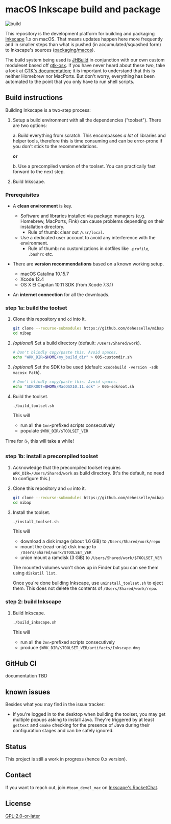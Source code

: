 # **m**acOS **I**nkscape **b**uild **a**nd **p**ackage

![build](https://github.com/dehesselle/mibap/workflows/mibap/badge.svg)

This repository is the development platform for building and packaging [Inkscape](https://inkscape.org) 1.x on macOS. That means updates happen here more frequently and in smaller steps than what is pushed (in accumulated/squashed form) to Inkscape's sources ([packaging/macos](https://gitlab.com/inkscape/inkscape/-/tree/master/packaging/macos)).

The build system being used is [JHBuild](https://gitlab.gnome.org/GNOME/jhbuild) in conjunction with our own custom moduleset based off [gtk-osx](https://gitlab.gnome.org/GNOME/gtk-osx). If you have never heard about these two, take a look at [GTK's documentation](https://www.gtk.org/docs/installations/macos/); it is important to understand that this is neither Homebrew nor MacPorts. But don't worry, everything has been automated to the point that you only have to run shell scripts.

## Build instructions

Building Inkscape is a two-step process:

1. Setup a build environment with all the dependencies ("toolset"). There are two options:

   a. Build everything from scratch. This encompasses _a lot_ of libraries and helper tools, therefore this is time consuming and can be error-prone if you don't stick to the recommendations.

   __or__

   b. Use a precompiled version of the toolset. You can practically fast forward to the next step.

1. Build Inkscape.

### Prerequisites

- A __clean environment__ is key.
  - Software and libraries installed via package managers (e.g. Homebrew, MacPorts, Fink) can cause problems depending on their installation directory.
    - Rule of thumb: clear out `/usr/local`.
  - Use a dedicated user account to avoid any interference with the environment.
    - Rule of thumb: no customizations in dotfiles like `.profile`, `.bashrc` etc.

- There are __version recommendations__ based on a known working setup.
  - macOS Catalina 10.15.7
  - Xcode 12.4
  - OS X El Capitan 10.11 SDK (from Xcode 7.3.1)

- An __internet connection__ for all the downloads.

### step 1a: build the toolset

1. Clone this repository and `cd` into it.

   ```bash
   git clone --recurse-submodules https://github.com/dehesselle/mibap
   cd mibap
   ```

1. _(optional)_ Set a build directory (default: `/Users/Shared/work`).

   ```bash
   # Don't blindly copy/paste this. Avoid spaces.
   echo "WRK_DIR=$HOME/my_build_dir" > 005-customdir.sh
   ```

1. _(optional)_ Set the SDK to be used (default: `xcodebuild -version -sdk macosx Path`).

   ```bash
   # Don't blindly copy/paste this. Avoid spaces.
   echo "SDKROOT=$HOME/MacOSX10.11.sdk" > 005-sdkroot.sh
   ```

1. Build the toolset.

   ```bash
   ./build_toolset.sh
   ```

   This will

   - run all the `1nn`-prefixed scripts consecutively
   - populate `$WRK_DIR/$TOOLSET_VER`

Time for ☕, this will take a while!

### step 1b: install a precompiled toolset

1. Acknowledge that the precompiled toolset requires `WRK_DIR=/Users/Shared/work` as build directory. (It's the default, no need to configure this.)

1. Clone this repository and `cd` into it.

   ```bash
   git clone --recurse-submodules https://github.com/dehesselle/mibap
   cd mibap
   ```

1. Install the toolset.

   ```bash
   ./install_toolset.sh
   ```

   This will

   - download a disk image (about 1.6 GiB) to `/Users/Shared/work/repo`
   - mount the (read-only) disk image to `/Users/Shared/work/$TOOLSET_VER`
   - union mount a ramdisk (3 GiB) to `/Users/Shared/work/$TOOLSET_VER`

   The mounted volumes won't show up in Finder but you can see them using `diskutil list`.

   Once you're done building Inkscape, use `uninstall_toolset.sh` to eject them. This does not delete the contents of `/Users/Shared/work/repo`.

### step 2: build Inkscape

1. Build Inkscape.

   ```bash
   ./build_inkscape.sh
   ```

   This will

   - run all the `2nn`-prefixed scripts consecutively
   - produce `$WRK_DIR/$TOOLSET_VER/artifacts/Inkscape.dmg`

## GitHub CI

documentation TBD

## known issues

Besides what you may find in the issue tracker:

- If you're logged in to the desktop when building the toolset, you may get multiple popups asking to install Java. They're triggered by at least `gettext` and `cmake` checking for the presence of Java during their configuration stages and can be safely ignored.

## Status

This project is still a work in progress (hence 0.x version).

## Contact

If you want to reach out, join `#team_devel_mac` on [Inkscape's RocketChat](https://chat.inkscape.org/).

## License

[GPL-2.0-or-later](LICENSE)

